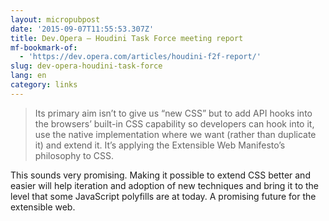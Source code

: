 ```yaml
---
layout: micropubpost
date: '2015-09-07T11:55:53.307Z'
title: Dev.Opera — Houdini Task Force meeting report
mf-bookmark-of:
  - 'https://dev.opera.com/articles/houdini-f2f-report/'
slug: dev-opera-houdini-task-force
lang: en
category: links
---
```

> Its primary aim isn’t to give us “new CSS” but to add API hooks into the browsers’ built-in CSS capability so developers can hook into it, use the native implementation where we want (rather than duplicate it) and extend it. It’s applying the Extensible Web Manifesto’s philosophy to CSS.

This sounds very promising. Making it possible to extend CSS better and easier will help iteration and adoption of new techniques and bring it to the level that some JavaScript polyfills are at today. A promising future for the extensible web.
